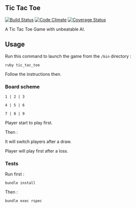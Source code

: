 ## Tic Tac Toe
[![Build Status](https://travis-ci.org/folieadrien/tic_tac_toe.svg)](https://travis-ci.org/folieadrien/tic_tac_toe)
[![Code Climate](https://codeclimate.com/github/folieadrien/tic_tac_toe.png)](https://codeclimate.com/github/folieadrien/tic_tac_toe)
[![Coverage Status](https://coveralls.io/repos/folieadrien/tic_tac_toe/badge.png?branch=master)](https://coveralls.io/r/folieadrien/tic_tac_toe?branch=master)

A Tic Tac Toe Game with unbeatable AI.

## Usage
Run this command to launch the game from the `/bin` directory :

    ruby tic_tac_toe

Follow the instructions then.

### Board scheme

    1 | 2 | 3

    4 | 5 | 6

    7 | 8 | 9

Player start to play first.

Then :

It will switch players after a draw.

Player will play first after a loss.

### Tests
Run first :

    bundle install

Then :

    bundle exec rspec
